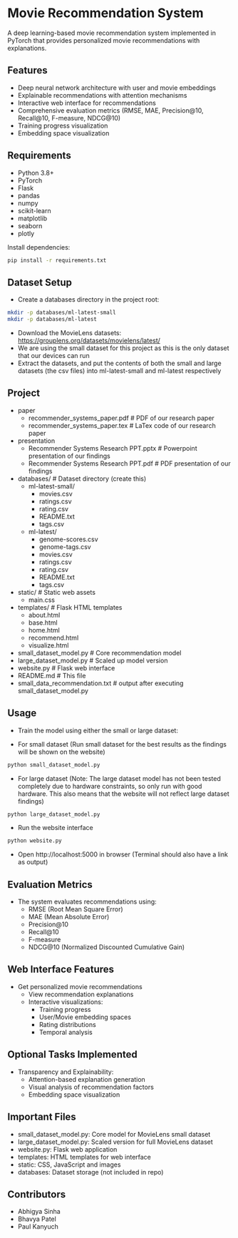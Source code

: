 # Movie Recommendation System

A deep learning-based movie recommendation system implemented in PyTorch that provides personalized movie recommendations with explanations.

## Features

- Deep neural network architecture with user and movie embeddings
- Explainable recommendations with attention mechanisms
- Interactive web interface for recommendations
- Comprehensive evaluation metrics (RMSE, MAE, Precision@10, Recall@10, F-measure, NDCG@10)
- Training progress visualization
- Embedding space visualization

## Requirements

- Python 3.8+
- PyTorch
- Flask
- pandas
- numpy
- scikit-learn
- matplotlib 
- seaborn
- plotly

Install dependencies:
```bash
pip install -r requirements.txt
```
## Dataset Setup

- Create a databases directory in the project root:
```bash
mkdir -p databases/ml-latest-small
mkdir -p databases/ml-latest
```
- Download the MovieLens datasets: https://grouplens.org/datasets/movielens/latest/
- We are using the small dataset for this project as this is the only dataset that our devices can run
- Extract the datasets, and put the contents of both the small and large datasets (the csv files) into ml-latest-small and ml-latest respectively

## Project 
- paper
    - recommender_systems_paper.pdf    # PDF of our research paper
    - recommender_systems_paper.tex    # LaTex code of our research paper
- presentation
    - Recommender Systems Research PPT.pptx    # Powerpoint presentation of our findings
    - Recommender Systems Research PPT.pdf     # PDF presentation of our findings
- databases/                  # Dataset directory (create this)
    - ml-latest-small/
        - movies.csv 
        - ratings.csv
        - rating.csv
        - README.txt
        - tags.csv
    - ml-latest/
        - genome-scores.csv
        - genome-tags.csv
        - movies.csv 
        - ratings.csv
        - rating.csv
        - README.txt
        - tags.csv
- static/                    # Static web assets
    - main.css
- templates/                 # Flask HTML templates  
    - about.html
    - base.html
    - home.html
    - recommend.html
    - visualize.html
- small_dataset_model.py    # Core recommendation model
- large_dataset_model.py    # Scaled up model version
- website.py                # Flask web interface
- README.md                 # This file
- small_data_recommendation.txt    # output after executing small_dataset_model.py

## Usage

- Train the model using either the small or large dataset:

- For small dataset (Run small dataset for the best results as the findings will be shown on the website)
```bash
python small_dataset_model.py
```
- For large dataset (Note: The large dataset model has not been tested completely due to hardware constraints, so only run with good hardware. This also means that the website will not reflect large dataset findings)
```bash
python large_dataset_model.py
```
- Run the website interface
```bash
python website.py
```
- Open http://localhost:5000 in browser (Terminal should also have a link as output)

## Evaluation Metrics
- The system evaluates recommendations using:
    - RMSE (Root Mean Square Error)
    - MAE (Mean Absolute Error)
    - Precision@10
    - Recall@10
    - F-measure
    - NDCG@10 (Normalized Discounted Cumulative Gain)

## Web Interface Features

- Get personalized movie recommendations
    - View recommendation explanations
    - Interactive visualizations:
        - Training progress
        - User/Movie embedding spaces
        - Rating distributions
        - Temporal analysis

## Optional Tasks Implemented
- Transparency and Explainability:
    - Attention-based explanation generation
    - Visual analysis of recommendation factors
    - Embedding space visualization

## Important Files

- small_dataset_model.py: Core model for MovieLens small dataset
- large_dataset_model.py: Scaled version for full MovieLens dataset
- website.py: Flask web application
- templates: HTML templates for web interface
- static: CSS, JavaScript and images
- databases: Dataset storage (not included in repo)

## Contributors

- Abhigya Sinha
- Bhavya Patel
- Paul Kanyuch